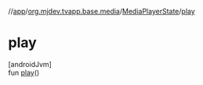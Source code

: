//[app](../../../index.md)/[org.mjdev.tvapp.base.media](../index.md)/[MediaPlayerState](index.md)/[play](play.md)

# play

[androidJvm]\
fun [play](play.md)()
